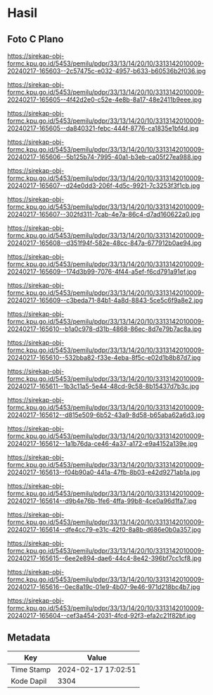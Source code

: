# Hasil

## Foto C Plano

https://sirekap-obj-formc.kpu.go.id/5453/pemilu/pdpr/33/13/14/20/10/3313142010009-20240217-165603--2c57475c-e032-4957-b633-b60536b2f036.jpg

https://sirekap-obj-formc.kpu.go.id/5453/pemilu/pdpr/33/13/14/20/10/3313142010009-20240217-165605--4f42d2e0-c52e-4e8b-8a17-48e2411b9eee.jpg

https://sirekap-obj-formc.kpu.go.id/5453/pemilu/pdpr/33/13/14/20/10/3313142010009-20240217-165605--da840321-febc-444f-8776-ca1835e1bf4d.jpg

https://sirekap-obj-formc.kpu.go.id/5453/pemilu/pdpr/33/13/14/20/10/3313142010009-20240217-165606--5b125b74-7995-40a1-b3eb-ca05f27ea988.jpg

https://sirekap-obj-formc.kpu.go.id/5453/pemilu/pdpr/33/13/14/20/10/3313142010009-20240217-165607--d24e0dd3-206f-4d5c-9921-7c3253f3f1cb.jpg

https://sirekap-obj-formc.kpu.go.id/5453/pemilu/pdpr/33/13/14/20/10/3313142010009-20240217-165607--302fd311-7cab-4e7a-86c4-d7ad160622a0.jpg

https://sirekap-obj-formc.kpu.go.id/5453/pemilu/pdpr/33/13/14/20/10/3313142010009-20240217-165608--d351f94f-582e-48cc-847a-677912b0ae94.jpg

https://sirekap-obj-formc.kpu.go.id/5453/pemilu/pdpr/33/13/14/20/10/3313142010009-20240217-165609--174d3b99-7076-4f44-a5ef-f6cd791a91ef.jpg

https://sirekap-obj-formc.kpu.go.id/5453/pemilu/pdpr/33/13/14/20/10/3313142010009-20240217-165609--c3beda71-84b1-4a8d-8843-5ce5c6f9a8e2.jpg

https://sirekap-obj-formc.kpu.go.id/5453/pemilu/pdpr/33/13/14/20/10/3313142010009-20240217-165610--b1a0c978-d31b-4868-86ec-8d7e79b7ac8a.jpg

https://sirekap-obj-formc.kpu.go.id/5453/pemilu/pdpr/33/13/14/20/10/3313142010009-20240217-165610--532bba82-f33e-4eba-8f5c-e02d1b8b87d7.jpg

https://sirekap-obj-formc.kpu.go.id/5453/pemilu/pdpr/33/13/14/20/10/3313142010009-20240217-165611--1b3c11a5-5e44-48cd-9c58-8b15437d7b3c.jpg

https://sirekap-obj-formc.kpu.go.id/5453/pemilu/pdpr/33/13/14/20/10/3313142010009-20240217-165612--d815e509-6b52-43a9-8d58-b65aba62a6d3.jpg

https://sirekap-obj-formc.kpu.go.id/5453/pemilu/pdpr/33/13/14/20/10/3313142010009-20240217-165612--1a1b76da-ce46-4a37-a172-e9a4152a139e.jpg

https://sirekap-obj-formc.kpu.go.id/5453/pemilu/pdpr/33/13/14/20/10/3313142010009-20240217-165613--f04b90a0-441a-47fb-8b03-e42d9271ab1a.jpg

https://sirekap-obj-formc.kpu.go.id/5453/pemilu/pdpr/33/13/14/20/10/3313142010009-20240217-165614--d9b4e76b-1fe6-4ffa-99b8-4ce0a96d1fa7.jpg

https://sirekap-obj-formc.kpu.go.id/5453/pemilu/pdpr/33/13/14/20/10/3313142010009-20240217-165614--dfe4cc79-e31c-42f0-8a8b-d686e0b0a357.jpg

https://sirekap-obj-formc.kpu.go.id/5453/pemilu/pdpr/33/13/14/20/10/3313142010009-20240217-165615--6ee2e894-dae6-44c4-8e42-396bf7cc1cf8.jpg

https://sirekap-obj-formc.kpu.go.id/5453/pemilu/pdpr/33/13/14/20/10/3313142010009-20240217-165616--0ec8a19c-01e9-4b07-9e46-971d218bc4b7.jpg

https://sirekap-obj-formc.kpu.go.id/5453/pemilu/pdpr/33/13/14/20/10/3313142010009-20240217-165604--cef3a454-2031-4fcd-92f3-efa2c21f82bf.jpg


## Metadata

| Key        | Value               |
| ---------- | ------------------- |
| Time Stamp | 2024-02-17 17:02:51 |
| Kode Dapil | 3304                |



